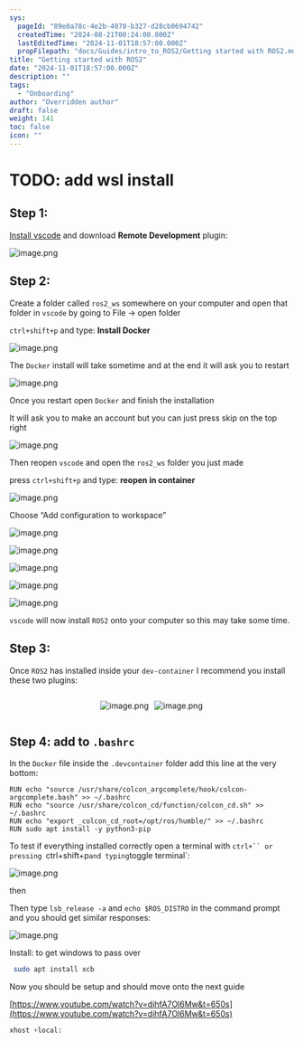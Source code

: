 ```yaml
---
sys:
  pageId: "89e0a78c-4e2b-4070-b327-d28cb0694742"
  createdTime: "2024-08-21T00:24:00.000Z"
  lastEditedTime: "2024-11-01T18:57:00.000Z"
  propFilepath: "docs/Guides/intro_to_ROS2/Getting started with ROS2.md"
title: "Getting started with ROS2"
date: "2024-11-01T18:57:00.000Z"
description: ""
tags:
  - "Onboarding"
author: "Overridden author"
draft: false
weight: 141
toc: false
icon: ""
---
```


# TODO: add wsl install

## Step 1:

[Install vscode](https://code.visualstudio.com/download) and download **Remote Development** plugin:

![image.png](https://prod-files-secure.s3.us-west-2.amazonaws.com/d518164a-d88e-44d1-a4ee-3adb3bd8bce0/efb52993-1881-4a40-b95e-6f020334f022/image.png?X-Amz-Algorithm=AWS4-HMAC-SHA256&X-Amz-Content-Sha256=UNSIGNED-PAYLOAD&X-Amz-Credential=ASIAZI2LB466TXSM3QY6%2F20250418%2Fus-west-2%2Fs3%2Faws4_request&X-Amz-Date=20250418T110718Z&X-Amz-Expires=3600&X-Amz-Security-Token=IQoJb3JpZ2luX2VjEOv%2F%2F%2F%2F%2F%2F%2F%2F%2F%2FwEaCXVzLXdlc3QtMiJHMEUCIQDtxYyDwpeB%2FiA69Yyml4fXAX0PP9QCxMfX6y7Id3StowIgK%2B20jwF482yDzzFDbt7OM3oKgXRfbyfrKWG9Fb5Vgpsq%2FwMIdBAAGgw2Mzc0MjMxODM4MDUiDHAl5UQTVoo7jXcJaircAx9l5BHOCmriD3hs7kOiFEJMe9n7XU1IY89201%2Fl39fBkl3bZOiG7grnmO7ZOMxwpDaVSq3Sz9kc8NSfHMim4VnkaXlrwyPyOoX5FtDpamn5QsEVLQwM3DyAuw4PSE9Y%2Frc1bweOnca04gp4zJXrOs9ozUIWCnyMv9dfHvC8LU66Pg6t0aTHW2oB3sNSdKl5lgUynLchrG62%2BciSBQ96EGosADDwbwDnU38clJhB8Qyi%2FqvXYoQGFLCs3HK4OK6p85HnIf2r%2BL5YdDyV3HFDAwF6Fh%2BTwTkKvOJ1iY4YxLGqjwN%2F0Fb1GKnxqEitSo8iIzjzrq3UlP1tR3nVcvJrdI9vUoNv3Tn%2B0p0lkt8opcqKtsnLGHTwCJ%2F%2Fd7NOcpacjsvzIl2vNVdw3j%2FVKKJjUuk6U1Zd1b6%2FfiHzoEhTblHXahtOCmWmONLLJ3dACfb5JVBUDWNdnmrRekP9hLotQMfQ9kcBrPTYsjzqHxzipwwZkEkyHQnbfDqNLeUdqBCpfyXsSLY%2F5z0Z9ZvhgRiGoVdbRXJiHiemL65AzBYu4NWArZ3aWeZ4d8Dp0nG%2Br7DzVp0yRwRy2z1rmbQqvtCM48us7ge72WtzyRx%2BIyOLIVRmJTWBwztZSp2NJJt1MKLeiMAGOqUBL8R8fjtGhCTWKkiVH%2BfzBxItqgcXt7H72UkUc%2FLhcsOtGYm4qh2pYAIRfzcL48s2kDpoE1VWRB5ZHwX0EWm%2FRvj1l2c9qGvEC1poWB5YMsxDXsLcn8tY%2F9aYIZeCS%2B5o585jLAtx5BereoIS22eMZYXAZiHrw%2BGLx2FeBGiibBKGjrczA9cKiYtd0Fs3ibyntbeysY0ieDgRK9XZ7cCSBjvoYxal&X-Amz-Signature=98d99ba62b03d55c547c860f431f689630045010620354babfa33afcd7d642d7&X-Amz-SignedHeaders=host&x-id=GetObject)

## Step 2:

Create a folder called `ros2_ws` somewhere on your computer and open that folder in `vscode` by going to File → open folder 

`ctrl+shift+p` and type: **Install Docker**

![image.png](https://prod-files-secure.s3.us-west-2.amazonaws.com/d518164a-d88e-44d1-a4ee-3adb3bd8bce0/2269dc0e-1cd5-47ff-bceb-c04ad9b2eab0/image.png?X-Amz-Algorithm=AWS4-HMAC-SHA256&X-Amz-Content-Sha256=UNSIGNED-PAYLOAD&X-Amz-Credential=ASIAZI2LB466TXSM3QY6%2F20250418%2Fus-west-2%2Fs3%2Faws4_request&X-Amz-Date=20250418T110718Z&X-Amz-Expires=3600&X-Amz-Security-Token=IQoJb3JpZ2luX2VjEOv%2F%2F%2F%2F%2F%2F%2F%2F%2F%2FwEaCXVzLXdlc3QtMiJHMEUCIQDtxYyDwpeB%2FiA69Yyml4fXAX0PP9QCxMfX6y7Id3StowIgK%2B20jwF482yDzzFDbt7OM3oKgXRfbyfrKWG9Fb5Vgpsq%2FwMIdBAAGgw2Mzc0MjMxODM4MDUiDHAl5UQTVoo7jXcJaircAx9l5BHOCmriD3hs7kOiFEJMe9n7XU1IY89201%2Fl39fBkl3bZOiG7grnmO7ZOMxwpDaVSq3Sz9kc8NSfHMim4VnkaXlrwyPyOoX5FtDpamn5QsEVLQwM3DyAuw4PSE9Y%2Frc1bweOnca04gp4zJXrOs9ozUIWCnyMv9dfHvC8LU66Pg6t0aTHW2oB3sNSdKl5lgUynLchrG62%2BciSBQ96EGosADDwbwDnU38clJhB8Qyi%2FqvXYoQGFLCs3HK4OK6p85HnIf2r%2BL5YdDyV3HFDAwF6Fh%2BTwTkKvOJ1iY4YxLGqjwN%2F0Fb1GKnxqEitSo8iIzjzrq3UlP1tR3nVcvJrdI9vUoNv3Tn%2B0p0lkt8opcqKtsnLGHTwCJ%2F%2Fd7NOcpacjsvzIl2vNVdw3j%2FVKKJjUuk6U1Zd1b6%2FfiHzoEhTblHXahtOCmWmONLLJ3dACfb5JVBUDWNdnmrRekP9hLotQMfQ9kcBrPTYsjzqHxzipwwZkEkyHQnbfDqNLeUdqBCpfyXsSLY%2F5z0Z9ZvhgRiGoVdbRXJiHiemL65AzBYu4NWArZ3aWeZ4d8Dp0nG%2Br7DzVp0yRwRy2z1rmbQqvtCM48us7ge72WtzyRx%2BIyOLIVRmJTWBwztZSp2NJJt1MKLeiMAGOqUBL8R8fjtGhCTWKkiVH%2BfzBxItqgcXt7H72UkUc%2FLhcsOtGYm4qh2pYAIRfzcL48s2kDpoE1VWRB5ZHwX0EWm%2FRvj1l2c9qGvEC1poWB5YMsxDXsLcn8tY%2F9aYIZeCS%2B5o585jLAtx5BereoIS22eMZYXAZiHrw%2BGLx2FeBGiibBKGjrczA9cKiYtd0Fs3ibyntbeysY0ieDgRK9XZ7cCSBjvoYxal&X-Amz-Signature=8070036f9a651d20215da97f0d9174fd0469fd1748ba42c62139f4c3a4a2565c&X-Amz-SignedHeaders=host&x-id=GetObject)

The `Docker` install will take sometime and at the end it will ask you to restart

![image.png](https://prod-files-secure.s3.us-west-2.amazonaws.com/d518164a-d88e-44d1-a4ee-3adb3bd8bce0/ed233f78-be33-4b1f-b89c-9c346c0e961e/image.png?X-Amz-Algorithm=AWS4-HMAC-SHA256&X-Amz-Content-Sha256=UNSIGNED-PAYLOAD&X-Amz-Credential=ASIAZI2LB466TXSM3QY6%2F20250418%2Fus-west-2%2Fs3%2Faws4_request&X-Amz-Date=20250418T110718Z&X-Amz-Expires=3600&X-Amz-Security-Token=IQoJb3JpZ2luX2VjEOv%2F%2F%2F%2F%2F%2F%2F%2F%2F%2FwEaCXVzLXdlc3QtMiJHMEUCIQDtxYyDwpeB%2FiA69Yyml4fXAX0PP9QCxMfX6y7Id3StowIgK%2B20jwF482yDzzFDbt7OM3oKgXRfbyfrKWG9Fb5Vgpsq%2FwMIdBAAGgw2Mzc0MjMxODM4MDUiDHAl5UQTVoo7jXcJaircAx9l5BHOCmriD3hs7kOiFEJMe9n7XU1IY89201%2Fl39fBkl3bZOiG7grnmO7ZOMxwpDaVSq3Sz9kc8NSfHMim4VnkaXlrwyPyOoX5FtDpamn5QsEVLQwM3DyAuw4PSE9Y%2Frc1bweOnca04gp4zJXrOs9ozUIWCnyMv9dfHvC8LU66Pg6t0aTHW2oB3sNSdKl5lgUynLchrG62%2BciSBQ96EGosADDwbwDnU38clJhB8Qyi%2FqvXYoQGFLCs3HK4OK6p85HnIf2r%2BL5YdDyV3HFDAwF6Fh%2BTwTkKvOJ1iY4YxLGqjwN%2F0Fb1GKnxqEitSo8iIzjzrq3UlP1tR3nVcvJrdI9vUoNv3Tn%2B0p0lkt8opcqKtsnLGHTwCJ%2F%2Fd7NOcpacjsvzIl2vNVdw3j%2FVKKJjUuk6U1Zd1b6%2FfiHzoEhTblHXahtOCmWmONLLJ3dACfb5JVBUDWNdnmrRekP9hLotQMfQ9kcBrPTYsjzqHxzipwwZkEkyHQnbfDqNLeUdqBCpfyXsSLY%2F5z0Z9ZvhgRiGoVdbRXJiHiemL65AzBYu4NWArZ3aWeZ4d8Dp0nG%2Br7DzVp0yRwRy2z1rmbQqvtCM48us7ge72WtzyRx%2BIyOLIVRmJTWBwztZSp2NJJt1MKLeiMAGOqUBL8R8fjtGhCTWKkiVH%2BfzBxItqgcXt7H72UkUc%2FLhcsOtGYm4qh2pYAIRfzcL48s2kDpoE1VWRB5ZHwX0EWm%2FRvj1l2c9qGvEC1poWB5YMsxDXsLcn8tY%2F9aYIZeCS%2B5o585jLAtx5BereoIS22eMZYXAZiHrw%2BGLx2FeBGiibBKGjrczA9cKiYtd0Fs3ibyntbeysY0ieDgRK9XZ7cCSBjvoYxal&X-Amz-Signature=048e20e156d54c95476f789d2324e5b6fe2b85294d76780a6ecc824360bb92be&X-Amz-SignedHeaders=host&x-id=GetObject)

Once you restart open `Docker` and finish the installation

It will ask you to make an account but you can just press skip on the top right

![image.png](https://prod-files-secure.s3.us-west-2.amazonaws.com/d518164a-d88e-44d1-a4ee-3adb3bd8bce0/21010ad9-1659-4fd9-9f59-9932a09b2a3d/image.png?X-Amz-Algorithm=AWS4-HMAC-SHA256&X-Amz-Content-Sha256=UNSIGNED-PAYLOAD&X-Amz-Credential=ASIAZI2LB466TXSM3QY6%2F20250418%2Fus-west-2%2Fs3%2Faws4_request&X-Amz-Date=20250418T110718Z&X-Amz-Expires=3600&X-Amz-Security-Token=IQoJb3JpZ2luX2VjEOv%2F%2F%2F%2F%2F%2F%2F%2F%2F%2FwEaCXVzLXdlc3QtMiJHMEUCIQDtxYyDwpeB%2FiA69Yyml4fXAX0PP9QCxMfX6y7Id3StowIgK%2B20jwF482yDzzFDbt7OM3oKgXRfbyfrKWG9Fb5Vgpsq%2FwMIdBAAGgw2Mzc0MjMxODM4MDUiDHAl5UQTVoo7jXcJaircAx9l5BHOCmriD3hs7kOiFEJMe9n7XU1IY89201%2Fl39fBkl3bZOiG7grnmO7ZOMxwpDaVSq3Sz9kc8NSfHMim4VnkaXlrwyPyOoX5FtDpamn5QsEVLQwM3DyAuw4PSE9Y%2Frc1bweOnca04gp4zJXrOs9ozUIWCnyMv9dfHvC8LU66Pg6t0aTHW2oB3sNSdKl5lgUynLchrG62%2BciSBQ96EGosADDwbwDnU38clJhB8Qyi%2FqvXYoQGFLCs3HK4OK6p85HnIf2r%2BL5YdDyV3HFDAwF6Fh%2BTwTkKvOJ1iY4YxLGqjwN%2F0Fb1GKnxqEitSo8iIzjzrq3UlP1tR3nVcvJrdI9vUoNv3Tn%2B0p0lkt8opcqKtsnLGHTwCJ%2F%2Fd7NOcpacjsvzIl2vNVdw3j%2FVKKJjUuk6U1Zd1b6%2FfiHzoEhTblHXahtOCmWmONLLJ3dACfb5JVBUDWNdnmrRekP9hLotQMfQ9kcBrPTYsjzqHxzipwwZkEkyHQnbfDqNLeUdqBCpfyXsSLY%2F5z0Z9ZvhgRiGoVdbRXJiHiemL65AzBYu4NWArZ3aWeZ4d8Dp0nG%2Br7DzVp0yRwRy2z1rmbQqvtCM48us7ge72WtzyRx%2BIyOLIVRmJTWBwztZSp2NJJt1MKLeiMAGOqUBL8R8fjtGhCTWKkiVH%2BfzBxItqgcXt7H72UkUc%2FLhcsOtGYm4qh2pYAIRfzcL48s2kDpoE1VWRB5ZHwX0EWm%2FRvj1l2c9qGvEC1poWB5YMsxDXsLcn8tY%2F9aYIZeCS%2B5o585jLAtx5BereoIS22eMZYXAZiHrw%2BGLx2FeBGiibBKGjrczA9cKiYtd0Fs3ibyntbeysY0ieDgRK9XZ7cCSBjvoYxal&X-Amz-Signature=71e0b3d52ab2810b448906e370c71465cdab8c86add56efae69f0a64b70a3d32&X-Amz-SignedHeaders=host&x-id=GetObject)

Then reopen `vscode` and open the `ros2_ws` folder you just made

press `ctrl+shift+p` and type: **reopen in container**

![image.png](https://prod-files-secure.s3.us-west-2.amazonaws.com/d518164a-d88e-44d1-a4ee-3adb3bd8bce0/4e93b8c2-41ad-488c-8095-c74205196118/image.png?X-Amz-Algorithm=AWS4-HMAC-SHA256&X-Amz-Content-Sha256=UNSIGNED-PAYLOAD&X-Amz-Credential=ASIAZI2LB466TXSM3QY6%2F20250418%2Fus-west-2%2Fs3%2Faws4_request&X-Amz-Date=20250418T110718Z&X-Amz-Expires=3600&X-Amz-Security-Token=IQoJb3JpZ2luX2VjEOv%2F%2F%2F%2F%2F%2F%2F%2F%2F%2FwEaCXVzLXdlc3QtMiJHMEUCIQDtxYyDwpeB%2FiA69Yyml4fXAX0PP9QCxMfX6y7Id3StowIgK%2B20jwF482yDzzFDbt7OM3oKgXRfbyfrKWG9Fb5Vgpsq%2FwMIdBAAGgw2Mzc0MjMxODM4MDUiDHAl5UQTVoo7jXcJaircAx9l5BHOCmriD3hs7kOiFEJMe9n7XU1IY89201%2Fl39fBkl3bZOiG7grnmO7ZOMxwpDaVSq3Sz9kc8NSfHMim4VnkaXlrwyPyOoX5FtDpamn5QsEVLQwM3DyAuw4PSE9Y%2Frc1bweOnca04gp4zJXrOs9ozUIWCnyMv9dfHvC8LU66Pg6t0aTHW2oB3sNSdKl5lgUynLchrG62%2BciSBQ96EGosADDwbwDnU38clJhB8Qyi%2FqvXYoQGFLCs3HK4OK6p85HnIf2r%2BL5YdDyV3HFDAwF6Fh%2BTwTkKvOJ1iY4YxLGqjwN%2F0Fb1GKnxqEitSo8iIzjzrq3UlP1tR3nVcvJrdI9vUoNv3Tn%2B0p0lkt8opcqKtsnLGHTwCJ%2F%2Fd7NOcpacjsvzIl2vNVdw3j%2FVKKJjUuk6U1Zd1b6%2FfiHzoEhTblHXahtOCmWmONLLJ3dACfb5JVBUDWNdnmrRekP9hLotQMfQ9kcBrPTYsjzqHxzipwwZkEkyHQnbfDqNLeUdqBCpfyXsSLY%2F5z0Z9ZvhgRiGoVdbRXJiHiemL65AzBYu4NWArZ3aWeZ4d8Dp0nG%2Br7DzVp0yRwRy2z1rmbQqvtCM48us7ge72WtzyRx%2BIyOLIVRmJTWBwztZSp2NJJt1MKLeiMAGOqUBL8R8fjtGhCTWKkiVH%2BfzBxItqgcXt7H72UkUc%2FLhcsOtGYm4qh2pYAIRfzcL48s2kDpoE1VWRB5ZHwX0EWm%2FRvj1l2c9qGvEC1poWB5YMsxDXsLcn8tY%2F9aYIZeCS%2B5o585jLAtx5BereoIS22eMZYXAZiHrw%2BGLx2FeBGiibBKGjrczA9cKiYtd0Fs3ibyntbeysY0ieDgRK9XZ7cCSBjvoYxal&X-Amz-Signature=8dc361fdb7d507cc5296ecda841fbbb956ffb7c69ffcc444d598b091fcd3fbf5&X-Amz-SignedHeaders=host&x-id=GetObject)

Choose “Add configuration to workspace”

![image.png](https://prod-files-secure.s3.us-west-2.amazonaws.com/d518164a-d88e-44d1-a4ee-3adb3bd8bce0/9560b282-5060-4989-ba37-97e7b2c22476/image.png?X-Amz-Algorithm=AWS4-HMAC-SHA256&X-Amz-Content-Sha256=UNSIGNED-PAYLOAD&X-Amz-Credential=ASIAZI2LB466TXSM3QY6%2F20250418%2Fus-west-2%2Fs3%2Faws4_request&X-Amz-Date=20250418T110718Z&X-Amz-Expires=3600&X-Amz-Security-Token=IQoJb3JpZ2luX2VjEOv%2F%2F%2F%2F%2F%2F%2F%2F%2F%2FwEaCXVzLXdlc3QtMiJHMEUCIQDtxYyDwpeB%2FiA69Yyml4fXAX0PP9QCxMfX6y7Id3StowIgK%2B20jwF482yDzzFDbt7OM3oKgXRfbyfrKWG9Fb5Vgpsq%2FwMIdBAAGgw2Mzc0MjMxODM4MDUiDHAl5UQTVoo7jXcJaircAx9l5BHOCmriD3hs7kOiFEJMe9n7XU1IY89201%2Fl39fBkl3bZOiG7grnmO7ZOMxwpDaVSq3Sz9kc8NSfHMim4VnkaXlrwyPyOoX5FtDpamn5QsEVLQwM3DyAuw4PSE9Y%2Frc1bweOnca04gp4zJXrOs9ozUIWCnyMv9dfHvC8LU66Pg6t0aTHW2oB3sNSdKl5lgUynLchrG62%2BciSBQ96EGosADDwbwDnU38clJhB8Qyi%2FqvXYoQGFLCs3HK4OK6p85HnIf2r%2BL5YdDyV3HFDAwF6Fh%2BTwTkKvOJ1iY4YxLGqjwN%2F0Fb1GKnxqEitSo8iIzjzrq3UlP1tR3nVcvJrdI9vUoNv3Tn%2B0p0lkt8opcqKtsnLGHTwCJ%2F%2Fd7NOcpacjsvzIl2vNVdw3j%2FVKKJjUuk6U1Zd1b6%2FfiHzoEhTblHXahtOCmWmONLLJ3dACfb5JVBUDWNdnmrRekP9hLotQMfQ9kcBrPTYsjzqHxzipwwZkEkyHQnbfDqNLeUdqBCpfyXsSLY%2F5z0Z9ZvhgRiGoVdbRXJiHiemL65AzBYu4NWArZ3aWeZ4d8Dp0nG%2Br7DzVp0yRwRy2z1rmbQqvtCM48us7ge72WtzyRx%2BIyOLIVRmJTWBwztZSp2NJJt1MKLeiMAGOqUBL8R8fjtGhCTWKkiVH%2BfzBxItqgcXt7H72UkUc%2FLhcsOtGYm4qh2pYAIRfzcL48s2kDpoE1VWRB5ZHwX0EWm%2FRvj1l2c9qGvEC1poWB5YMsxDXsLcn8tY%2F9aYIZeCS%2B5o585jLAtx5BereoIS22eMZYXAZiHrw%2BGLx2FeBGiibBKGjrczA9cKiYtd0Fs3ibyntbeysY0ieDgRK9XZ7cCSBjvoYxal&X-Amz-Signature=72e74b44cf93e938240fab5b0b1ca7e590121553d43293d24370e5ca32ed590f&X-Amz-SignedHeaders=host&x-id=GetObject)

![image.png](https://prod-files-secure.s3.us-west-2.amazonaws.com/d518164a-d88e-44d1-a4ee-3adb3bd8bce0/2ee63f81-886b-48e8-a553-dc6e5eac99e4/image.png?X-Amz-Algorithm=AWS4-HMAC-SHA256&X-Amz-Content-Sha256=UNSIGNED-PAYLOAD&X-Amz-Credential=ASIAZI2LB466TXSM3QY6%2F20250418%2Fus-west-2%2Fs3%2Faws4_request&X-Amz-Date=20250418T110718Z&X-Amz-Expires=3600&X-Amz-Security-Token=IQoJb3JpZ2luX2VjEOv%2F%2F%2F%2F%2F%2F%2F%2F%2F%2FwEaCXVzLXdlc3QtMiJHMEUCIQDtxYyDwpeB%2FiA69Yyml4fXAX0PP9QCxMfX6y7Id3StowIgK%2B20jwF482yDzzFDbt7OM3oKgXRfbyfrKWG9Fb5Vgpsq%2FwMIdBAAGgw2Mzc0MjMxODM4MDUiDHAl5UQTVoo7jXcJaircAx9l5BHOCmriD3hs7kOiFEJMe9n7XU1IY89201%2Fl39fBkl3bZOiG7grnmO7ZOMxwpDaVSq3Sz9kc8NSfHMim4VnkaXlrwyPyOoX5FtDpamn5QsEVLQwM3DyAuw4PSE9Y%2Frc1bweOnca04gp4zJXrOs9ozUIWCnyMv9dfHvC8LU66Pg6t0aTHW2oB3sNSdKl5lgUynLchrG62%2BciSBQ96EGosADDwbwDnU38clJhB8Qyi%2FqvXYoQGFLCs3HK4OK6p85HnIf2r%2BL5YdDyV3HFDAwF6Fh%2BTwTkKvOJ1iY4YxLGqjwN%2F0Fb1GKnxqEitSo8iIzjzrq3UlP1tR3nVcvJrdI9vUoNv3Tn%2B0p0lkt8opcqKtsnLGHTwCJ%2F%2Fd7NOcpacjsvzIl2vNVdw3j%2FVKKJjUuk6U1Zd1b6%2FfiHzoEhTblHXahtOCmWmONLLJ3dACfb5JVBUDWNdnmrRekP9hLotQMfQ9kcBrPTYsjzqHxzipwwZkEkyHQnbfDqNLeUdqBCpfyXsSLY%2F5z0Z9ZvhgRiGoVdbRXJiHiemL65AzBYu4NWArZ3aWeZ4d8Dp0nG%2Br7DzVp0yRwRy2z1rmbQqvtCM48us7ge72WtzyRx%2BIyOLIVRmJTWBwztZSp2NJJt1MKLeiMAGOqUBL8R8fjtGhCTWKkiVH%2BfzBxItqgcXt7H72UkUc%2FLhcsOtGYm4qh2pYAIRfzcL48s2kDpoE1VWRB5ZHwX0EWm%2FRvj1l2c9qGvEC1poWB5YMsxDXsLcn8tY%2F9aYIZeCS%2B5o585jLAtx5BereoIS22eMZYXAZiHrw%2BGLx2FeBGiibBKGjrczA9cKiYtd0Fs3ibyntbeysY0ieDgRK9XZ7cCSBjvoYxal&X-Amz-Signature=20e61b4b1961ebcfa0351e37e616122ab71bd1b7d1c8b1129660fd5b1565ee58&X-Amz-SignedHeaders=host&x-id=GetObject)

![image.png](https://prod-files-secure.s3.us-west-2.amazonaws.com/d518164a-d88e-44d1-a4ee-3adb3bd8bce0/ae1580b2-b048-407e-aed9-b584224a7a04/image.png?X-Amz-Algorithm=AWS4-HMAC-SHA256&X-Amz-Content-Sha256=UNSIGNED-PAYLOAD&X-Amz-Credential=ASIAZI2LB466TXSM3QY6%2F20250418%2Fus-west-2%2Fs3%2Faws4_request&X-Amz-Date=20250418T110718Z&X-Amz-Expires=3600&X-Amz-Security-Token=IQoJb3JpZ2luX2VjEOv%2F%2F%2F%2F%2F%2F%2F%2F%2F%2FwEaCXVzLXdlc3QtMiJHMEUCIQDtxYyDwpeB%2FiA69Yyml4fXAX0PP9QCxMfX6y7Id3StowIgK%2B20jwF482yDzzFDbt7OM3oKgXRfbyfrKWG9Fb5Vgpsq%2FwMIdBAAGgw2Mzc0MjMxODM4MDUiDHAl5UQTVoo7jXcJaircAx9l5BHOCmriD3hs7kOiFEJMe9n7XU1IY89201%2Fl39fBkl3bZOiG7grnmO7ZOMxwpDaVSq3Sz9kc8NSfHMim4VnkaXlrwyPyOoX5FtDpamn5QsEVLQwM3DyAuw4PSE9Y%2Frc1bweOnca04gp4zJXrOs9ozUIWCnyMv9dfHvC8LU66Pg6t0aTHW2oB3sNSdKl5lgUynLchrG62%2BciSBQ96EGosADDwbwDnU38clJhB8Qyi%2FqvXYoQGFLCs3HK4OK6p85HnIf2r%2BL5YdDyV3HFDAwF6Fh%2BTwTkKvOJ1iY4YxLGqjwN%2F0Fb1GKnxqEitSo8iIzjzrq3UlP1tR3nVcvJrdI9vUoNv3Tn%2B0p0lkt8opcqKtsnLGHTwCJ%2F%2Fd7NOcpacjsvzIl2vNVdw3j%2FVKKJjUuk6U1Zd1b6%2FfiHzoEhTblHXahtOCmWmONLLJ3dACfb5JVBUDWNdnmrRekP9hLotQMfQ9kcBrPTYsjzqHxzipwwZkEkyHQnbfDqNLeUdqBCpfyXsSLY%2F5z0Z9ZvhgRiGoVdbRXJiHiemL65AzBYu4NWArZ3aWeZ4d8Dp0nG%2Br7DzVp0yRwRy2z1rmbQqvtCM48us7ge72WtzyRx%2BIyOLIVRmJTWBwztZSp2NJJt1MKLeiMAGOqUBL8R8fjtGhCTWKkiVH%2BfzBxItqgcXt7H72UkUc%2FLhcsOtGYm4qh2pYAIRfzcL48s2kDpoE1VWRB5ZHwX0EWm%2FRvj1l2c9qGvEC1poWB5YMsxDXsLcn8tY%2F9aYIZeCS%2B5o585jLAtx5BereoIS22eMZYXAZiHrw%2BGLx2FeBGiibBKGjrczA9cKiYtd0Fs3ibyntbeysY0ieDgRK9XZ7cCSBjvoYxal&X-Amz-Signature=974c562764c63a020ea08c78c1458ede6f82a8374e17e3ec03418049f8743dc2&X-Amz-SignedHeaders=host&x-id=GetObject)

![image.png](https://prod-files-secure.s3.us-west-2.amazonaws.com/d518164a-d88e-44d1-a4ee-3adb3bd8bce0/53255b28-f75e-430f-b9e3-c0ac8577e42b/image.png?X-Amz-Algorithm=AWS4-HMAC-SHA256&X-Amz-Content-Sha256=UNSIGNED-PAYLOAD&X-Amz-Credential=ASIAZI2LB466TXSM3QY6%2F20250418%2Fus-west-2%2Fs3%2Faws4_request&X-Amz-Date=20250418T110718Z&X-Amz-Expires=3600&X-Amz-Security-Token=IQoJb3JpZ2luX2VjEOv%2F%2F%2F%2F%2F%2F%2F%2F%2F%2FwEaCXVzLXdlc3QtMiJHMEUCIQDtxYyDwpeB%2FiA69Yyml4fXAX0PP9QCxMfX6y7Id3StowIgK%2B20jwF482yDzzFDbt7OM3oKgXRfbyfrKWG9Fb5Vgpsq%2FwMIdBAAGgw2Mzc0MjMxODM4MDUiDHAl5UQTVoo7jXcJaircAx9l5BHOCmriD3hs7kOiFEJMe9n7XU1IY89201%2Fl39fBkl3bZOiG7grnmO7ZOMxwpDaVSq3Sz9kc8NSfHMim4VnkaXlrwyPyOoX5FtDpamn5QsEVLQwM3DyAuw4PSE9Y%2Frc1bweOnca04gp4zJXrOs9ozUIWCnyMv9dfHvC8LU66Pg6t0aTHW2oB3sNSdKl5lgUynLchrG62%2BciSBQ96EGosADDwbwDnU38clJhB8Qyi%2FqvXYoQGFLCs3HK4OK6p85HnIf2r%2BL5YdDyV3HFDAwF6Fh%2BTwTkKvOJ1iY4YxLGqjwN%2F0Fb1GKnxqEitSo8iIzjzrq3UlP1tR3nVcvJrdI9vUoNv3Tn%2B0p0lkt8opcqKtsnLGHTwCJ%2F%2Fd7NOcpacjsvzIl2vNVdw3j%2FVKKJjUuk6U1Zd1b6%2FfiHzoEhTblHXahtOCmWmONLLJ3dACfb5JVBUDWNdnmrRekP9hLotQMfQ9kcBrPTYsjzqHxzipwwZkEkyHQnbfDqNLeUdqBCpfyXsSLY%2F5z0Z9ZvhgRiGoVdbRXJiHiemL65AzBYu4NWArZ3aWeZ4d8Dp0nG%2Br7DzVp0yRwRy2z1rmbQqvtCM48us7ge72WtzyRx%2BIyOLIVRmJTWBwztZSp2NJJt1MKLeiMAGOqUBL8R8fjtGhCTWKkiVH%2BfzBxItqgcXt7H72UkUc%2FLhcsOtGYm4qh2pYAIRfzcL48s2kDpoE1VWRB5ZHwX0EWm%2FRvj1l2c9qGvEC1poWB5YMsxDXsLcn8tY%2F9aYIZeCS%2B5o585jLAtx5BereoIS22eMZYXAZiHrw%2BGLx2FeBGiibBKGjrczA9cKiYtd0Fs3ibyntbeysY0ieDgRK9XZ7cCSBjvoYxal&X-Amz-Signature=1f53a251d01425d66fea4322abf516b3720f99698af34c05b1a9635eafdd5b0d&X-Amz-SignedHeaders=host&x-id=GetObject)

![image.png](https://prod-files-secure.s3.us-west-2.amazonaws.com/d518164a-d88e-44d1-a4ee-3adb3bd8bce0/7c562767-5af9-4ffb-97d1-327bcdf4ee00/image.png?X-Amz-Algorithm=AWS4-HMAC-SHA256&X-Amz-Content-Sha256=UNSIGNED-PAYLOAD&X-Amz-Credential=ASIAZI2LB466TXSM3QY6%2F20250418%2Fus-west-2%2Fs3%2Faws4_request&X-Amz-Date=20250418T110718Z&X-Amz-Expires=3600&X-Amz-Security-Token=IQoJb3JpZ2luX2VjEOv%2F%2F%2F%2F%2F%2F%2F%2F%2F%2FwEaCXVzLXdlc3QtMiJHMEUCIQDtxYyDwpeB%2FiA69Yyml4fXAX0PP9QCxMfX6y7Id3StowIgK%2B20jwF482yDzzFDbt7OM3oKgXRfbyfrKWG9Fb5Vgpsq%2FwMIdBAAGgw2Mzc0MjMxODM4MDUiDHAl5UQTVoo7jXcJaircAx9l5BHOCmriD3hs7kOiFEJMe9n7XU1IY89201%2Fl39fBkl3bZOiG7grnmO7ZOMxwpDaVSq3Sz9kc8NSfHMim4VnkaXlrwyPyOoX5FtDpamn5QsEVLQwM3DyAuw4PSE9Y%2Frc1bweOnca04gp4zJXrOs9ozUIWCnyMv9dfHvC8LU66Pg6t0aTHW2oB3sNSdKl5lgUynLchrG62%2BciSBQ96EGosADDwbwDnU38clJhB8Qyi%2FqvXYoQGFLCs3HK4OK6p85HnIf2r%2BL5YdDyV3HFDAwF6Fh%2BTwTkKvOJ1iY4YxLGqjwN%2F0Fb1GKnxqEitSo8iIzjzrq3UlP1tR3nVcvJrdI9vUoNv3Tn%2B0p0lkt8opcqKtsnLGHTwCJ%2F%2Fd7NOcpacjsvzIl2vNVdw3j%2FVKKJjUuk6U1Zd1b6%2FfiHzoEhTblHXahtOCmWmONLLJ3dACfb5JVBUDWNdnmrRekP9hLotQMfQ9kcBrPTYsjzqHxzipwwZkEkyHQnbfDqNLeUdqBCpfyXsSLY%2F5z0Z9ZvhgRiGoVdbRXJiHiemL65AzBYu4NWArZ3aWeZ4d8Dp0nG%2Br7DzVp0yRwRy2z1rmbQqvtCM48us7ge72WtzyRx%2BIyOLIVRmJTWBwztZSp2NJJt1MKLeiMAGOqUBL8R8fjtGhCTWKkiVH%2BfzBxItqgcXt7H72UkUc%2FLhcsOtGYm4qh2pYAIRfzcL48s2kDpoE1VWRB5ZHwX0EWm%2FRvj1l2c9qGvEC1poWB5YMsxDXsLcn8tY%2F9aYIZeCS%2B5o585jLAtx5BereoIS22eMZYXAZiHrw%2BGLx2FeBGiibBKGjrczA9cKiYtd0Fs3ibyntbeysY0ieDgRK9XZ7cCSBjvoYxal&X-Amz-Signature=4fe5f96b625db2d263ad0c3919afc8ec90315241add15af566beb6b84c7283ed&X-Amz-SignedHeaders=host&x-id=GetObject)

`vscode` will now install `ROS2` onto your computer so this may take some time.

## Step 3:

Once `ROS2` has installed inside your `dev-container` I recommend you install these two plugins:

<div style="display: flex;flex-direction: row; column-gap:10px; max-width: 630px;justify-content: center;">
<div>

![image.png](https://prod-files-secure.s3.us-west-2.amazonaws.com/d518164a-d88e-44d1-a4ee-3adb3bd8bce0/3fc3d550-5a54-4ba1-ba6b-faa01cdb7369/image.png?X-Amz-Algorithm=AWS4-HMAC-SHA256&X-Amz-Content-Sha256=UNSIGNED-PAYLOAD&X-Amz-Credential=ASIAZI2LB4664SLLP7LS%2F20250418%2Fus-west-2%2Fs3%2Faws4_request&X-Amz-Date=20250418T110723Z&X-Amz-Expires=3600&X-Amz-Security-Token=IQoJb3JpZ2luX2VjEOn%2F%2F%2F%2F%2F%2F%2F%2F%2F%2FwEaCXVzLXdlc3QtMiJHMEUCIQC2XVfdM7xt6sDaal2vyM6bUAbmBTh%2FmOrHNeAjj8yABQIgc96TCgoQF%2B15ikFdf54EBlkunQqmmcVk%2Fo4GcQh5fy8q%2FwMIchAAGgw2Mzc0MjMxODM4MDUiDICrw%2F1RgWMd6VawMSrcA%2Fyct%2FpO%2B7W1YevQV2LYOYnoS7fRbP9HCkrgf2ZNSEldvSd%2F2j6cOknvPSK2gsdbSJn8jpD1ge%2FRm%2B3iiQsGhO0jKpcxVsqwG9bwEnJIqS9LcXIlH9EAkw6Ku8fiAV%2Fiq5Bc2bgtTuH0W0%2B0kZhMfAGB3%2FK1cyltg6%2FBYcM1FMI7BLch6CcZW3Vf3JdBZbI09KdKuUzWt9YNGv2AuCiCGITVjFEA52hZKdc5zfvCZHyNaTkmxbjJ0Of%2FOWoByq58dOXeWsoDp%2Fo91QeQoGcEH9RxVGCqepuJ82yVldjmS0DwRAB%2FoFGVtz7a%2F0L38c8Kukup2DQoRPzzWrbp0BZcyVHG3SbeYWchGL7ZBUpGE70YtXij5uaP%2FVK1qrLusZo%2Fa9cAx6gi4DqKjujWGPYqTiujVIHxx1xh%2FMxpPHFgRXNz1DdyLrWJdGmlTIUb2rgFonGo%2BuqCxf4AMRHPWph5hQ%2FR9mvhUYbE7FPnSNFzA5I6NfHmqT5ehyNk47vONRevRuOdQ1G9q1hRulqB67VG4lteVeiiuTOOWW2Qd08xJH34yBoud5i9VF6Znj8LQv3Xp%2BITYV2uNdXzk4U6Vikd7RV%2BOjhOgdA0ARsGKV157dInGCn5yv%2FTtz80N%2FTPMOSsiMAGOqUB2YrformqqaJiATBNABvguCNUcBzvoIgqopbI8zB2B%2BWI8xV59D9YgS1JLo4X28vn7MmWxXkQEua4svrodukUzWiLGyX0scs1VyG1fYt%2BlpcOr%2FA6OKSI%2FzVyFJZjaqeGGFZ3lhQz27Qa2gDzxRjTGOcUQ95qwzmYpms9EO7o%2BmbDHc93a9Rg4o0TY%2BvlNB45fLSnLhEAw62bqVO9k1N%2FfukOAuK0&X-Amz-Signature=a545bcd40a922dab976a77c38222ea7db713bf0c4230f692cee071d2c789fbe9&X-Amz-SignedHeaders=host&x-id=GetObject)

</div>
<div>

![image.png](https://prod-files-secure.s3.us-west-2.amazonaws.com/d518164a-d88e-44d1-a4ee-3adb3bd8bce0/d994cc66-13c2-4093-a5a3-f84cf4601a82/image.png?X-Amz-Algorithm=AWS4-HMAC-SHA256&X-Amz-Content-Sha256=UNSIGNED-PAYLOAD&X-Amz-Credential=ASIAZI2LB4663HFQD2UU%2F20250418%2Fus-west-2%2Fs3%2Faws4_request&X-Amz-Date=20250418T110723Z&X-Amz-Expires=3600&X-Amz-Security-Token=IQoJb3JpZ2luX2VjEOn%2F%2F%2F%2F%2F%2F%2F%2F%2F%2FwEaCXVzLXdlc3QtMiJGMEQCICaDAbjyLrpiXMNcSknQBZLFa3xUpiknHvlpOpWBguMDAiBrFXEEXI4DCV9xc77rwUmTNuUThgg7xH1WBXgHYRaVACr%2FAwhyEAAaDDYzNzQyMzE4MzgwNSIMaw3Iz1LAsbuLgmJzKtwDz6xJYiHJAtaSxcO0qZPM1BgvkCZExQ9WLf8RgjuupagDTpff%2FpVPLXbFu1qSv395WQPgmvdn86duZOQqS70i0RuGCA17nOltRSpOX36AgZhWVSnrmvrIK34ZeOiMindTaoBfBnhzY42JE5gkb50yjM%2BwzZeToahxdA0%2BibyHX4RlyTjPhP79oYqUns23bDYBpB4bWgSA7WwnmNqXu2vmogbSWV4iDFhA5E5gGJkO%2Fs1TtWyAhnKDCBaQ%2B%2FfjME8CE4lectYFuptjhMR0mL0qkVYVicy9O9EaTTrKuxeUfH79E%2BYLGtdbGaGnCQ0yEloI%2B4yPh2ufnUnlPvRb2xLGD5H2%2F2C0yvuH9DIBUXWM0CSBh1vyiMDeDey%2BjIhG3cCmlfPJ0Kz1ZNxVoaxhVnTf42WA7JSUMJgSrXNRl4k5WG3aiMI4zniFBCL6fgsCzPC%2FnbmWY5aWOBzjlEYmVo1MwiwBX9QtPyYHswbA7naJ%2Fke%2FahRqur8O1aQceIMAv7uexh1au779rEkkDMJK%2BZxaXU6IlPt0TMLKG58AkS6901ET8Ti0ZN1Y0WJbmhzC54nRlrlCKpszKhTDl004LOZWLuFxsg2OoYNI6lRqGUM4MoS0P1LzJz1MCUNg9wYwqa2IwAY6pgFcdIqUC7W2O3VuyRvX1V9v7uv5xmQkI%2BrXhuxPaSYVo7TBHheI0iiuWWIU%2Bk1w%2Bi9Svm6DEan%2BzmZhA%2FjdhJi%2FIJ5yajjRHaWZ0vREgbUzvNNjRUKSJheQuP68Nv3vjcCBaJ9XJTtwCrGoQ1obCMiu2MrKv7%2FV7AvQ9GywSl1zyfbbHAOQZ8kHKagIYVW75JPV%2FjabTXUhSpOA0FoJx25YLwTy%2B8XN&X-Amz-Signature=d8f1bc25944ad4e3a21d0f7bb8a3655a285f72d1f00dcaf8924ba19d50001b3e&X-Amz-SignedHeaders=host&x-id=GetObject)

</div>
</div>

## Step 4: add to `.bashrc`

In the `Docker` file inside the `.devcontainer` folder add this line at the very bottom: 

```docker
RUN echo "source /usr/share/colcon_argcomplete/hook/colcon-argcomplete.bash" >> ~/.bashrc
RUN echo "source /usr/share/colcon_cd/function/colcon_cd.sh" >> ~/.bashrc
RUN echo "export _colcon_cd_root=/opt/ros/humble/" >> ~/.bashrc
RUN sudo apt install -y python3-pip 
```

To test if everything installed correctly open a terminal with `ctrl+`` or pressing `ctrl+shift+p` and typing `toggle terminal`:

![image.png](https://prod-files-secure.s3.us-west-2.amazonaws.com/d518164a-d88e-44d1-a4ee-3adb3bd8bce0/6a4943d8-b04e-4c02-9a58-775f3384d1a5/image.png?X-Amz-Algorithm=AWS4-HMAC-SHA256&X-Amz-Content-Sha256=UNSIGNED-PAYLOAD&X-Amz-Credential=ASIAZI2LB466TXSM3QY6%2F20250418%2Fus-west-2%2Fs3%2Faws4_request&X-Amz-Date=20250418T110718Z&X-Amz-Expires=3600&X-Amz-Security-Token=IQoJb3JpZ2luX2VjEOv%2F%2F%2F%2F%2F%2F%2F%2F%2F%2FwEaCXVzLXdlc3QtMiJHMEUCIQDtxYyDwpeB%2FiA69Yyml4fXAX0PP9QCxMfX6y7Id3StowIgK%2B20jwF482yDzzFDbt7OM3oKgXRfbyfrKWG9Fb5Vgpsq%2FwMIdBAAGgw2Mzc0MjMxODM4MDUiDHAl5UQTVoo7jXcJaircAx9l5BHOCmriD3hs7kOiFEJMe9n7XU1IY89201%2Fl39fBkl3bZOiG7grnmO7ZOMxwpDaVSq3Sz9kc8NSfHMim4VnkaXlrwyPyOoX5FtDpamn5QsEVLQwM3DyAuw4PSE9Y%2Frc1bweOnca04gp4zJXrOs9ozUIWCnyMv9dfHvC8LU66Pg6t0aTHW2oB3sNSdKl5lgUynLchrG62%2BciSBQ96EGosADDwbwDnU38clJhB8Qyi%2FqvXYoQGFLCs3HK4OK6p85HnIf2r%2BL5YdDyV3HFDAwF6Fh%2BTwTkKvOJ1iY4YxLGqjwN%2F0Fb1GKnxqEitSo8iIzjzrq3UlP1tR3nVcvJrdI9vUoNv3Tn%2B0p0lkt8opcqKtsnLGHTwCJ%2F%2Fd7NOcpacjsvzIl2vNVdw3j%2FVKKJjUuk6U1Zd1b6%2FfiHzoEhTblHXahtOCmWmONLLJ3dACfb5JVBUDWNdnmrRekP9hLotQMfQ9kcBrPTYsjzqHxzipwwZkEkyHQnbfDqNLeUdqBCpfyXsSLY%2F5z0Z9ZvhgRiGoVdbRXJiHiemL65AzBYu4NWArZ3aWeZ4d8Dp0nG%2Br7DzVp0yRwRy2z1rmbQqvtCM48us7ge72WtzyRx%2BIyOLIVRmJTWBwztZSp2NJJt1MKLeiMAGOqUBL8R8fjtGhCTWKkiVH%2BfzBxItqgcXt7H72UkUc%2FLhcsOtGYm4qh2pYAIRfzcL48s2kDpoE1VWRB5ZHwX0EWm%2FRvj1l2c9qGvEC1poWB5YMsxDXsLcn8tY%2F9aYIZeCS%2B5o585jLAtx5BereoIS22eMZYXAZiHrw%2BGLx2FeBGiibBKGjrczA9cKiYtd0Fs3ibyntbeysY0ieDgRK9XZ7cCSBjvoYxal&X-Amz-Signature=03a66bec395d84778202f90bf30e99d36e618e91d4b7754fa04293862fb8d495&X-Amz-SignedHeaders=host&x-id=GetObject)

then 

Then type `lsb_release -a` and `echo $ROS_DISTRO` in the command prompt and you should get similar responses:

![image.png](https://prod-files-secure.s3.us-west-2.amazonaws.com/d518164a-d88e-44d1-a4ee-3adb3bd8bce0/3e635dec-a805-4e85-8b9e-d000e5b71a4e/image.png?X-Amz-Algorithm=AWS4-HMAC-SHA256&X-Amz-Content-Sha256=UNSIGNED-PAYLOAD&X-Amz-Credential=ASIAZI2LB466TXSM3QY6%2F20250418%2Fus-west-2%2Fs3%2Faws4_request&X-Amz-Date=20250418T110718Z&X-Amz-Expires=3600&X-Amz-Security-Token=IQoJb3JpZ2luX2VjEOv%2F%2F%2F%2F%2F%2F%2F%2F%2F%2FwEaCXVzLXdlc3QtMiJHMEUCIQDtxYyDwpeB%2FiA69Yyml4fXAX0PP9QCxMfX6y7Id3StowIgK%2B20jwF482yDzzFDbt7OM3oKgXRfbyfrKWG9Fb5Vgpsq%2FwMIdBAAGgw2Mzc0MjMxODM4MDUiDHAl5UQTVoo7jXcJaircAx9l5BHOCmriD3hs7kOiFEJMe9n7XU1IY89201%2Fl39fBkl3bZOiG7grnmO7ZOMxwpDaVSq3Sz9kc8NSfHMim4VnkaXlrwyPyOoX5FtDpamn5QsEVLQwM3DyAuw4PSE9Y%2Frc1bweOnca04gp4zJXrOs9ozUIWCnyMv9dfHvC8LU66Pg6t0aTHW2oB3sNSdKl5lgUynLchrG62%2BciSBQ96EGosADDwbwDnU38clJhB8Qyi%2FqvXYoQGFLCs3HK4OK6p85HnIf2r%2BL5YdDyV3HFDAwF6Fh%2BTwTkKvOJ1iY4YxLGqjwN%2F0Fb1GKnxqEitSo8iIzjzrq3UlP1tR3nVcvJrdI9vUoNv3Tn%2B0p0lkt8opcqKtsnLGHTwCJ%2F%2Fd7NOcpacjsvzIl2vNVdw3j%2FVKKJjUuk6U1Zd1b6%2FfiHzoEhTblHXahtOCmWmONLLJ3dACfb5JVBUDWNdnmrRekP9hLotQMfQ9kcBrPTYsjzqHxzipwwZkEkyHQnbfDqNLeUdqBCpfyXsSLY%2F5z0Z9ZvhgRiGoVdbRXJiHiemL65AzBYu4NWArZ3aWeZ4d8Dp0nG%2Br7DzVp0yRwRy2z1rmbQqvtCM48us7ge72WtzyRx%2BIyOLIVRmJTWBwztZSp2NJJt1MKLeiMAGOqUBL8R8fjtGhCTWKkiVH%2BfzBxItqgcXt7H72UkUc%2FLhcsOtGYm4qh2pYAIRfzcL48s2kDpoE1VWRB5ZHwX0EWm%2FRvj1l2c9qGvEC1poWB5YMsxDXsLcn8tY%2F9aYIZeCS%2B5o585jLAtx5BereoIS22eMZYXAZiHrw%2BGLx2FeBGiibBKGjrczA9cKiYtd0Fs3ibyntbeysY0ieDgRK9XZ7cCSBjvoYxal&X-Amz-Signature=a2331c0850fb26ffd1171a351d1b1b1b2b1e5c66644fd5c859bb07dce986e56a&X-Amz-SignedHeaders=host&x-id=GetObject)

Install:  to get windows to pass over

```bash
 sudo apt install xcb
```

Now you should be setup and should move onto the next guide 

[https://www.youtube.com/watch?v=dihfA7Ol6Mw&t=650s](https://www.youtube.com/watch?v=dihfA7Ol6Mw&t=650s)

```python
xhost +local:
```
